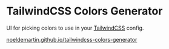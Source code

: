 # TailwindCSS Colors Generator

UI for picking colors to use in your [TailwindCSS](https://tailwindcss.com/) config.

[noeldemartin.github.io/tailwindcss-colors-generator](https://noeldemartin.github.io/tailwindcss-colors-generator)
